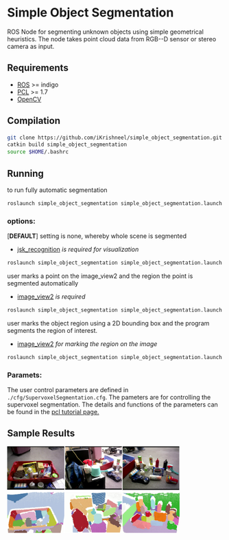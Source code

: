 # Simple Object Segmentation
ROS Node for segmenting unknown objects using simple geometrical heuristics. 
The node takes point cloud data from RGB--D sensor or stereo camera as input.

## Requirements
- [ROS](http://wiki.ros.org/indigo) >= indigo
- [PCL](https://github.com/PointCloudLibrary/pcl) >= 1.7
- [OpenCV](https://github.com/opencv/opencv)

## Compilation

```bash
git clone https://github.com/iKrishneel/simple_object_segmentation.git
catkin build simple_object_segmentation
source $HOME/.bashrc
```

## Running
to run fully automatic segmentation
```bash
roslaunch simple_object_segmentation simple_object_segmentation.launch
```
### options:
[**DEFAULT**] setting is none, whereby whole scene is segmented 
* [jsk_recognition](https://github.com/jsk-ros-pkg/jsk_recognition) *is required for visualization*
```bash
roslaunch simple_object_segmentation simple_object_segmentation.launch user_input:=none
```
user marks a point on the image_view2 and the region the point is segmented automatically 
* [image_view2](https://github.com/jsk-ros-pkg/jsk_common) *is required*
```bash
roslaunch simple_object_segmentation simple_object_segmentation.launch user_input:=point
```
user marks the object region using a 2D bounding box and the program segments the region of interest. 
* [image_view2](https://github.com/jsk-ros-pkg/jsk_common) *for marking the region on the image*
```bash
roslaunch simple_object_segmentation simple_object_segmentation.launch user_input:=rect
```

### Paramets:
The user control parameters are defined in `./cfg/SupervoxelSegmentation.cfg`. The pameters are for controlling the supervoxel segmentation. The details and functions of the parameters can be found in the [pcl tutorial page.](http://pointclouds.org/documentation/tutorials/supervoxel_clustering.php)


## Sample Results
<img src="data/sample.png" width="80%" height="80%"/>